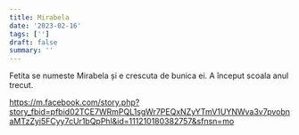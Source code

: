 ```yaml
---
title: Mirabela
date: '2023-02-16'
tags: ['']
draft: false
summary: ''
---
```


Fetita se numeste Mirabela și e crescuta de bunica ei. A început scoala anul trecut.

https://m.facebook.com/story.php?story_fbid=pfbid02TCE7WRmPQL1sgWr7PEQxNZyYTmV1UYNWva3v7pvobnaMTzZyi5FCyy7cUr1bQpPhl&id=111210180382757&sfnsn=mo